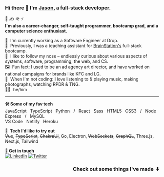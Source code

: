 ### Hi there 👋 I'm [Jason](https://www.jasonflorentino.dev/), a full-stack developer.

🚀 ✍️ 🪖 ⚡️  
**I'm also a career-changer, self-taught programmer, bootcamp grad, and a computer science enthusiast.**

💼 &nbsp;I'm currently working as a Software Engineer at Drop.  
🍎 &nbsp;Previously, I was a teaching assistant for [BrainStation's](https://brainstation.io/) full-stack bootcamp.  
🔭 &nbsp;I like to follow my nose – endlessly curious about various aspects of systems, software, programming, the web, and CS.  
🖼 &nbsp;Fun fact: I used to be an ad agency art director, and have worked on national campaigns for brands like KFC and LG.  
🎸 &nbsp;When I'm not coding: I love listening to & playing music, making photographs, watching RPDR & TNG.  
🙋‍♂️ &nbsp;he/him

---

**🛠 Some of my fav tech**  
JavaScript &nbsp; TypeScript &nbsp; Python &nbsp;&nbsp;/&nbsp;&nbsp; React &nbsp; Sass &nbsp; HTML5 &nbsp; CSS3 &nbsp;&nbsp;/&nbsp;&nbsp; Node &nbsp; Express &nbsp;&nbsp;/&nbsp;&nbsp; MySQL   
VS Code &nbsp; Netlify  &nbsp; Heroku

**👀 &nbsp;Tech I'd like to try out**  
~~Vue~~, ~~TypeScript~~, ~~ChakraUI~~, Go, Electron, ~~WebSockets~~, ~~GraphQL~~, Three.js, Next.js, Tailwind  
  
**📮 Get in touch**  
  <a href="https://www.linkedin.com/in/jasonflorentino/"><img alt="LinkedIn" src="https://img.shields.io/badge/linkedin-%230077B5.svg?style=for-the-badge&logo=linkedin&logoColor=white"/></a> <a href="https://twitter.com/jasonflorentino"><img alt="Twitter" src="https://img.shields.io/badge/Twitter-%231DA1F2.svg?style=for-the-badge&logo=Twitter&logoColor=white"/></a>

<h3 align="right">Check out some things I've made &nbsp;⬇️</h3>

<!--

  [<img alt="LinkedIn" src="https://img.shields.io/badge/linkedin-%230077B5.svg?style=for-the-badge&logo=linkedin&logoColor=white"/>](https://www.linkedin.com/in/jasonflorentino/) [<img alt="Twitter" src="https://img.shields.io/badge/Twitter-%231DA1F2.svg?style=for-the-badge&logo=Twitter&logoColor=white"/>](https://twitter.com/jasonflorentino)

[![Top Langs](https://github-readme-stats.vercel.app/api/top-langs/?username=jasonflorentino&layout=compact)](https://github.com/anuraghazra/github-readme-stats)


<img alt="JavaScript" src="https://img.shields.io/badge/javascript-%23323330.svg?style=for-the-badge&logo=javascript&logoColor=%23F7DF1E"/> <img alt="Python" src="https://img.shields.io/badge/python-%2314354C.svg?style=for-the-badge&logo=python&logoColor=white"/>  
<img alt="React" src="https://img.shields.io/badge/react-%2320232a.svg?style=for-the-badge&logo=react&logoColor=%2361DAFB"/> <img alt="SASS" src="https://img.shields.io/badge/SASS-hotpink.svg?style=for-the-badge&logo=SASS&logoColor=white"/> <img alt="HTML5" src="https://img.shields.io/badge/html5-%23E34F26.svg?style=for-the-badge&logo=html5&logoColor=white"/> <img alt="CSS3" src="https://img.shields.io/badge/css3-%231572B6.svg?style=for-the-badge&logo=css3&logoColor=white"/>  
<img alt="NodeJS" src="https://img.shields.io/badge/node.js-%2343853D.svg?style=for-the-badge&logo=node-dot-js&logoColor=white"/> <img alt="Express.js" src="https://img.shields.io/badge/express.js-%23404d59.svg?style=for-the-badge&logo=express&logoColor=%2361DAFB"/>  
<img alt="MySQL" src="https://img.shields.io/badge/mysql-%2300f.svg?style=for-the-badge&logo=mysql&logoColor=white"/>

-->

<!--
**jasonflorentino/jasonflorentino** is a ✨ _special_ ✨ repository because its `README.md` (this file) appears on your GitHub profile.

Here are some ideas to get you started:

- 🔭 I’m currently working on ...
- 🌱 I’m currently learning ...
- 👯 I’m looking to collaborate on ...
- 🤔 I’m looking for help with ...
- 💬 Ask me about ...
- 📫 How to reach me: ...
- 😄 Pronouns: ...
- ⚡ Fun fact: ...
-->
